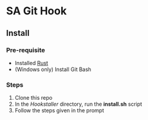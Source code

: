 # SA Git Hook

## Install

### Pre-requisite

- Installed [Rust](https://www.rust-lang.org/tools/install)
- (Windows only) Install Git Bash

### Steps

1. Clone this repo
2. In the _Hookstaller_ directory, run the __install.sh__ script
3. Follow the steps given in the prompt